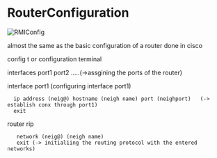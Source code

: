 # RouterConfiguration

![RMIConfig](https://raw.githubusercontent.com/mariaafara/VirtualRouterConfiguration/master/src/image/RmiConfiguration.png)

almost the same as the basic configuration of a router done in cisco

config t or configuration terminal

interfaces port1 port2 .....(->assgining the ports of the router)

interface port1 (configuring interface port1)

      ip address (neig@) hostname (neigh name) port (neighport)   (-> establish conx through port1)
      exit
      
router rip

       network (neig@) (neigh name)
       exit (-> initialiing the routing protocol with the entered networks)
